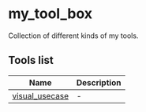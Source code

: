 # my_tool_box
Collection of different kinds of my tools.

## Tools list

Name | Description
-----|------------
[visual_usecase](./visual_usecase/README.md)|-